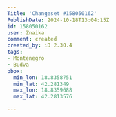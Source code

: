 ```yaml
---
Title: 'Changeset #158050162'
PublishDate: 2024-10-18T13:04:15Z
id: 158050162
user: Znaika
comment: created
created_by: iD 2.30.4
tags:
- Montenegro
- Budva
bbox:
  min_lon: 18.8358751
  min_lat: 42.281349
  max_lon: 18.8359688
  max_lat: 42.2813576

---
```

